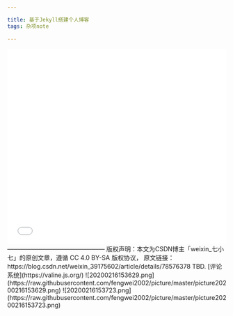 ```yaml
---

title: 基于Jekyll搭建个人博客
tags: 杂项note

---
```


<iframe frameborder="0" border="1" 
            marginwidth="0" marginheight="0"
            width="100%" height="450" 
            src="//music.163.com/outchain/player?type=2&amp;id=2175282&amp;auto=1&amp;height=80">
    </iframe>
————————————————
版权声明：本文为CSDN博主「weixin_七小七」的原创文章，遵循 CC 4.0 BY-SA 版权协议，
原文链接：https://blog.csdn.net/weixin_39175602/article/details/78576378
TBD.
[评论系统](https://valine.js.org/)
![20200216153629.png](https://raw.githubusercontent.com/fengwei2002/picture/master/picture20200216153629.png)
![20200216153723.png](https://raw.githubusercontent.com/fengwei2002/picture/master/picture20200216153723.png)